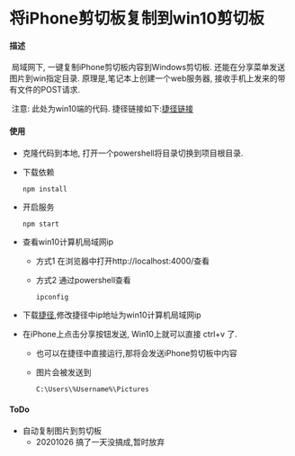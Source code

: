 # 将iPhone剪切板复制到win10剪切板
#### 描述 	

​	局域网下, 一键复制iPhone剪切板内容到Windows剪切板. 还能在分享菜单发送图片到win指定目录. 原理是,笔记本上创建一个web服务器, 接收手机上发来的带有文件的POST请求. 

​	注意: 此处为win10端的代码. 捷径链接如下:[捷径链接](https://www.icloud.com/shortcuts/941dac5c82674f57a91514d67bb4a7d7)

#### 使用

* 克隆代码到本地, 打开一个powershell将目录切换到项目根目录.

* 下载依赖

  ```shell
  npm install
  ```

* 开启服务

  ```shell
  npm start
  ```

* 查看win10计算机局域网ip

  * 方式1 在浏览器中打开http://localhost:4000/查看

  * 方式2 通过powershell查看

    ```powershell
    ipconfig
    ```

* 下载[捷径](https://www.icloud.com/shortcuts/941dac5c82674f57a91514d67bb4a7d7),修改捷径中ip地址为win10计算机局域网ip

* 在iPhone上点击分享按钮发送, Win10上就可以直接 ctrl+v 了. 

  * 也可以在捷径中直接运行,那将会发送iPhone剪切板中内容
  
  * 图片会被发送到
  
    ```
    C:\Users\%Username%\Pictures
    ```
  
    

#### ToDo

* 自动复制图片到剪切板
  * 20201026 搞了一天没搞成,暂时放弃